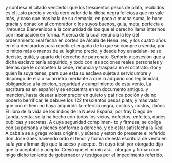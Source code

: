 y confiesa el citado vendedor que los trescientos
pesos de plata, recibidos es el justo precio y verda
dero valor de la dicha negra feliciosa que no vale más, y caso que mas bala de su demacia, en poca o mucha suma, le hace gracia y donacion al comorador x los suyos buenos, guia, meta, perfecta e irrebusca
Bienvenidos a la comunidad de los que el derecho llama interinos con insinuación en forma. A cerca de la cual renuncia la ley del ordenamiento real fecha en cortes de Alcalá de Hena.
res, y los cuatro años en ella declarados para repetir el engaño de lo que se compre o venda, por lo mitos más o menos de su legitimo precio, y desde hoy en adelan- te se deciste, quitá, y aparta del derecho de patronato.
Señorío y posesión que a dicha esclavo tenía adquirido, y todo con las acciones reales personales y demás que le competen la cede, renuncia y traspasa en el contrato.
dor y quien la suya tenes, para que esta su esclava sujeta a servidumbre y dispongo de ella a su arrietro mediante a que la adquirio con legitimidad, obligandose a la exicion, seguridad y cumplimiento de esta vento,
La escritura es en español y se encuentra en un documento antiguo.
y mencion, hasta desear alcomprador en quieto y paí
rica poción y de no poderlo berrificar, le debuve los
122 trescientos pesos plata, y más valor que con el tiem
no haya adquirido la referida negra, costos y costos, daños
El libro de la vida de los indios de la Nueva España, por fray Diego de Landa.
venta, se la ha hecho con todos los vicios, defectos, enfeites, dades publicas y secretas. A cuya seguridad complimen- to y firmesa, se obliga con su persona y bienes conforme a derecho. y de estar satisfecha la Real A cabala se a
grega voleta original, y súteno y eston
do presente el referido don Jose Gaes haviendo ordo
el tenor y forma de esta escritura de venta en sufa
yor afirmar dijo que la aceso y acepto. En cuyo testi
yor otorgado dijo que la aceptaba y acepto. Creyó que el monio asi... otorgan y firman con migo dicho teniente de gobernador y testigos por el impedimento referido.
